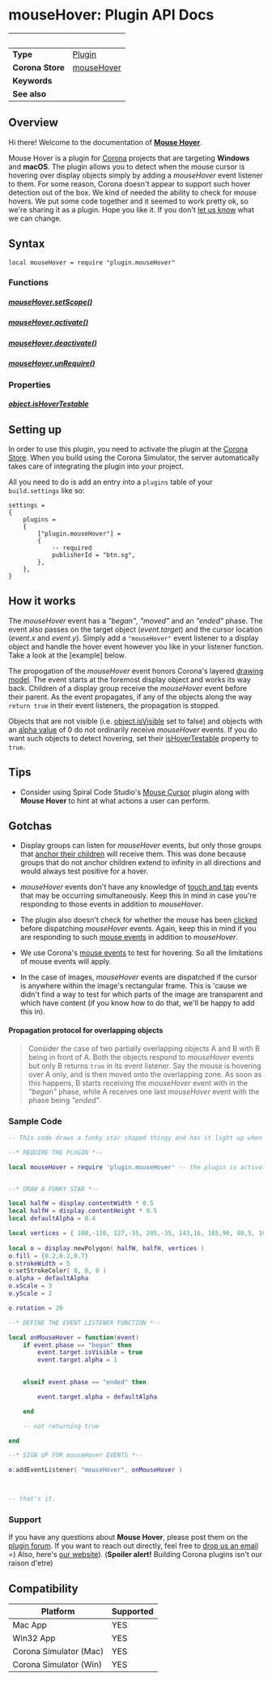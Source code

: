 # mouseHover: Plugin API Docs

|                      | &nbsp; 
| -------------------- | ---------------------------------------------------------------
| __Type__             | [Plugin](https://docs.coronalabs.com/plugin/)
| __Corona Store__     | [mouseHover](http://store.coronalabs.com/plugin/mouseHover)
| __Keywords__         | 
| __See also__         | 

## Overview

Hi there! Welcome to the documentation of [__Mouse Hover__](http://store.coronalabs.com/plugin/mouseHover). 

Mouse Hover is a plugin for [Corona](https://coronalabs.com/products/corona-sdk/) projects that are targeting __Windows__ and __macOS__. The plugin allows you to detect when the mouse cursor is hovering over display objects simply by adding a _mouseHover_ event listener to them. For some reason, Corona doesn't appear to support such hover detection out of the box. We kind of needed the ability to check for mouse hovers. We put some code together and it seemed to work pretty ok, so we're sharing it as a plugin. Hope you like it. If you don't [let us know](https://github.com/BTNSG/plugin-mouseHover#support) what we can change.

## Syntax

	local mouseHover = require "plugin.mouseHover"

### Functions

##### [mouseHover.setScope()](setScope.markdown)

##### [mouseHover.activate()](activate.markdown)

##### [mouseHover.deactivate()](deactivate.markdown)

##### [mouseHover.unRequire()](unRequire.markdown)


### Properties

##### [object.isHoverTestable](isHoverTestable.markdown)

## Setting up

In order to use this plugin, you need to activate the plugin at the [Corona Store](http://store.coronalabs.com/plugin/mouseHover). When you build using the Corona Simulator, the server automatically takes care of integrating the plugin into your project. 

All you need to do is add an entry into a `plugins` table of your `build.settings` like so:

``````
settings =
{
	plugins =
	{
		["plugin.mouseHover"] =
		{
			-- required
			publisherId = "btn.sg",
		},
	},		
}
``````

## How it works

The *mouseHover* event has a *"began"*, *"moved"* and an *"ended"* phase. The event also passes on the target object (_event.target_) and the cursor location (_event.x_ and _event.y_). Simply add a `"mouseHover"` event listener to a display object and handle the hover event however you like in your listener function. Take a look at the [example] below. 

The propogation of the _mouseHover_ event honors Corona's layered [drawing model](https://docs.coronalabs.com/guide/graphics/group.html#drawmodel). The event starts at the foremost display object and works its way back. Children of a display group receive the _mouseHover_ event before their parent. As the event propagates, if any of the objects along the way `return true` in their event listeners, the propagation is stopped.


Objects that are not visible (i.e. [object.isVisible](https://docs.coronalabs.com/api/type/DisplayObject/isVisible.html) set to false) and objects with an [alpha value](https://docs.coronalabs.com/api/type/DisplayObject/alpha.html) of 0 do not ordinarily receive *mouseHover* events. If you do want such objects to detect hovering, set their [isHoverTestable](isHoverTestable.markdown) property to `true`.



## Tips

* Consider using Spiral Code Studio's [Mouse Cursor](https://marketplace.coronalabs.com/plugin/mouse-cursor) plugin along with __Mouse Hover__ to hint at what actions a user can perform. 



## Gotchas

* Display groups can listen for *mouseHover* events, but only those groups that [anchor their children](https://docs.coronalabs.com/api/type/GroupObject/anchorChildren.html) will receive them. This was done because groups that do not anchor children extend to infinity in all directions and would always test positive for a hover.

* _mouseHover_ events don't have any knowledge of [touch and tap](https://docs.coronalabs.com/guide/events/touchMultitouch/index.html) events that may be occurring simultaneously. Keep this in mind in case you're responding to those events in addition to _mouseHover_.

* The plugin also doesn't check for whether the mouse has been [clicked](https://docs.coronalabs.com/api/event/mouse/isPrimaryButtonDown.html) before dispatching _mouseHover_ events. Again, keep this in mind if you are responding to such [mouse events](https://docs.coronalabs.com/api/event/mouse/index.html) in addition to _mouseHover_.

* We use Corona's [mouse events](https://docs.coronalabs.com/api/event/mouse/index.html) to test for hovering. So all the limitations of mouse events will apply.

* In the case of images, _mouseHover_ events are dispatched if the cursor is anywhere within the image's rectangular frame. This is 'cause we didn't find a way to test for which parts of the image are transparent and which have content (if you know how to do that, we'll be happy to add this in).



#### Propagation protocol for overlapping objects

>Consider the case of two partially overlapping objects A and B with B being in front of A. Both the objects respond to _mouseHover_ events but only B returns `true` in its event listener. Say the mouse is hovering over A only, and is then moved onto the overlapping zone. As soon as this happens, B starts receiving the _mouseHover_ event with in the _"began"_ phase, while A receives one last _mouseHover_ event with the phase being _"ended"_. 




### Sample Code

``````lua
-- This code draws a funky star shaped thingy and has it light up when the mouse hovers over it

--* REQUIRE THE PLUGIN *--

local mouseHover = require 'plugin.mouseHover' -- the plugin is activated by default. 


--* DRAW A FUNKY STAR *--

local halfW = display.contentWidth * 0.5
local halfH = display.contentHeight * 0.5
local defaultAlpha = 0.4

local vertices = { 100,-110, 127,-35, 205,-35, 143,16, 165,90, 80,5, 100-65,90, 100-43,15, 100-105,-35, 100-27,-35}
 
local o = display.newPolygon( halfW, halfH, vertices )
o.fill = {0.2,0.2,0.7}
o.strokeWidth = 5
o:setStrokeColor( 0, 0, 0 )
o.alpha = defaultAlpha
o.xScale = 3
o.yScale = 2

o.rotation = 20

--* DEFINE THE EVENT LISTENER FUNCTION *--

local onMouseHover = function(event)
	if event.phase == "began" then
		event.target.isVisible = true
		event.target.alpha = 1
		

	elseif event.phase == "ended" then

		event.target.alpha = defaultAlpha

	end

	-- not returning true

end

--* SIGN UP FOR mouseHover EVENTS *--

o:addEventListener( "mouseHover", onMouseHover )



-- that's it. 

``````

### Support

If you have any questions about __Mouse Hover__, please post them on the [plugin forum](http://btn.sg). If you want to reach out directly, feel free to [drop us an email](mailto://info@btn.sg) =) Also, here's [our website](http://btn.sg)). (__Spoiler alert!__ Building Corona plugins isn't our raison d'etre) 


## Compatibility

| Platform                     | Supported
| ---------------------------- | ---------------------------- 
| Mac App                      | YES
| Win32 App                    | YES
| Corona Simulator (Mac)       | YES
| Corona Simulator (Win)       | YES

